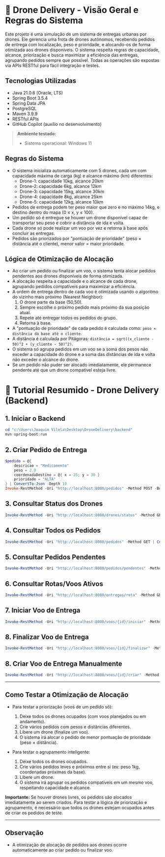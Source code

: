 # 🚁 Drone Delivery - Visão Geral e Regras do Sistema

Este projeto é uma simulação de um sistema de entregas urbanas por drones. Ele gerencia uma frota de drones autônomos, recebendo pedidos de entrega com localização, peso e prioridade, e alocando-os de forma otimizada aos drones disponíveis. O sistema respeita regras de capacidade, alcance, priorização e busca maximizar a eficiência das entregas, agrupando pedidos sempre que possível. Todas as operações são expostas via APIs RESTful para fácil integração e testes.

## Tecnologias Utilizadas
- Java 21.0.6 (Oracle, LTS)
- Spring Boot 3.5.4
- Spring Data JPA
- PostgreSQL
- Maven 3.9.9
- RESTful APIs
- GitHub Copilot (auxílio no desenvolvimento)

> **Ambiente testado:**
> - Sistema operacional: Windows 11 


## Regras do Sistema
- O sistema inicializa automaticamente com 5 drones, cada um com capacidade máxima de carga (kg) e alcance máximo (km) diferentes:
    - Drone-1: capacidade 10kg, alcance 20km
    - Drone-2: capacidade 6kg, alcance 12km
    - Drone-3: capacidade 15kg, alcance 30km
    - Drone-4: capacidade 8kg, alcance 25km
    - Drone-5: capacidade 12kg, alcance 10km
- Pedidos de entrega podem ter peso maior que zero e no máximo 14kg, e destino dentro do mapa (0 ≤ x, y ≤ 100).
- Um pedido só é entregue se houver um drone disponível capaz de transportar seu peso e cobrir a distância de ida e volta.
- Cada drone só pode realizar um voo por vez e retorna à base após concluir as entregas.
- Pedidos são priorizados por "pontuação de prioridade" (peso × distância até o cliente), menor valor = maior prioridade.


## Lógica de Otimização de Alocação
- Ao criar um pedido ou finalizar um voo, o sistema tenta alocar pedidos pendentes aos drones disponíveis de forma otimizada.
- A alocação respeita a capacidade e o alcance de cada drone, agrupando pedidos compatíveis para maximizar a eficiência.
- A ordem de entrega dentro de cada voo é otimizada usando o algoritmo do vizinho mais próximo (Nearest Neighbor):
    1. O drone parte da base (50,50).
    2. Sempre escolhe o próximo pedido mais próximo da sua posição atual.
    3. Repete até entregar todos os pedidos do grupo.
    4. Retorna à base.
- A "pontuação de prioridade" de cada pedido é calculada como: `peso × distância da base até o cliente`.
- A distância é calculada por Pitágoras: `distância = sqrt((x_cliente - 50)^2 + (y_cliente - 50)^2)`.
- O sistema só agrupa pedidos em um voo se a soma dos pesos não exceder a capacidade do drone e a soma das distâncias de ida e volta não exceder o alcance do drone.
- Se um pedido não puder ser alocado imediatamente, ele permanece pendente até que um drone compatível esteja livre.

# 🚁 Tutorial Resumido - Drone Delivery (Backend)

## 1. Iniciar o Backend
```powershell
cd "c:\Users\Joaquim Vilela\Desktop\DroneDelivery\backend"
mvn spring-boot:run
```

## 2. Criar Pedido de Entrega
```powershell
$pedido = @{
    descricao = "Medicamento"
    peso = 2.0
    coordenadaDestino = @{ x = 25; y = 30 }
    prioridade = "ALTA"
} | ConvertTo-Json -Depth 10
Invoke-RestMethod -Uri "http://localhost:8080/pedidos" -Method POST -Body $pedido -ContentType "application/json"
```

## 3. Consultar Status dos Drones
```powershell
Invoke-RestMethod -Uri "http://localhost:8080/drones/status" -Method GET | ConvertTo-Json -Depth 10
```

## 4. Consultar Todos os Pedidos
```powershell
Invoke-RestMethod -Uri "http://localhost:8080/pedidos" -Method GET | ConvertTo-Json -Depth 10
```

## 5. Consultar Pedidos Pendentes
```powershell
Invoke-RestMethod -Uri "http://localhost:8080/pedidos/pendentes" -Method GET | ConvertTo-Json -Depth 10
```

## 6. Consultar Rotas/Voos Ativos
```powershell
Invoke-RestMethod -Uri "http://localhost:8080/entregas/rota" -Method GET | ConvertTo-Json -Depth 10
```

## 7. Iniciar Voo de Entrega
```powershell
Invoke-RestMethod -Uri "http://localhost:8080/voos/{id}/iniciar" -Method PUT
```

## 8. Finalizar Voo de Entrega
```powershell
Invoke-RestMethod -Uri "http://localhost:8080/voos/{id}/finalizar" -Method PUT
```
## 8. Criar Voo de Entrega Manualmente
```powershell
Invoke-RestMethod -Uri "http://localhost:8080/voos/{id}/criar" -Method PUT
```
---


## Como Testar a Otimização de Alocação

- Para testar a priorização (voos de um pedido só):
    1. Deixe todos os drones ocupados (com voos planejados ou em andamento).
    2. Crie vários pedidos com pesos e distâncias diferentes.
    3. Libere um drone (finalize um voo).
    4. O sistema irá alocar o pedido de menor pontuação de prioridade (peso × distância).

- Para testar o agrupamento inteligente:
    1. Deixe todos os drones ocupados.
    2. Crie vários pedidos leves e próximos entre si (ex: peso 1kg, coordenadas próximas da base).
    3. Libere um drone.
    4. O sistema irá agrupar os pedidos compatíveis em um mesmo voo, respeitando capacidade e alcance.

**Importante:** Se houver drones livres, os pedidos são alocados imediatamente ao serem criados. Para testar a lógica de priorização e agrupamento, é necessário que todos os drones estejam ocupados antes de criar os pedidos de teste.

---

## Observação
- A otimização de alocação de pedidos aos drones ocorre automaticamente ao criar pedido ou finalizar voo.
